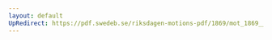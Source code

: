 ```yaml
---
layout: default
UpRedirect: https://pdf.swedeb.se/riksdagen-motions-pdf/1869/mot_1869__fk__00038/mot_1869__fk__00038_001.pdf
---
```

